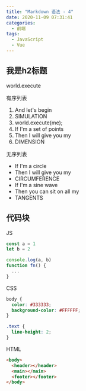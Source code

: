 ```yaml
---
title: "Markdown 语法 - 4"
date: 2020-11-09 07:31:41
categories:
  - 前端
tags:
  - JavaScript
  - Vue
---
```


## 我是h2标题

world.execute

有序列表

1. And let's begin
2. SIMULATION
3. world.execute(me);
4. If I'm a set of points
5. Then I will give you my
6. DIMENSION

无序列表

- If I'm a circle
- Then I will give you my
- CIRCUMFERENCE
- If I'm a sine wave
- Then you can sit on all my
- TANGENTS


## 代码块

JS

```js
const a = 1
let b = 2

console.log(a, b)
function fn() {
  ...
}
```

CSS

```css
body {
  color: #333333;
  background-color: #FFFFFF;
}

.text {
  line-height: 2;
}
```

HTML

```html
<body>
  <header></header>
  <main></main>
  <footer></footer>
</body>
```
